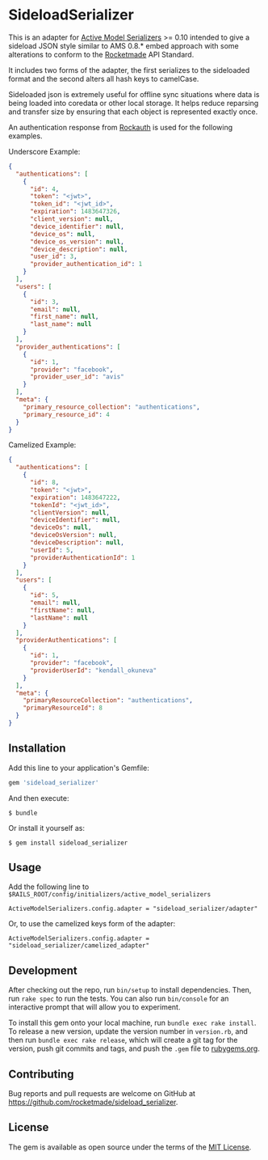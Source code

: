 # SideloadSerializer

This is an adapter for [Active Model Serializers](https://github.com/rails-api/active_model_serializers) >= 0.10 intended to give a sideload JSON style similar to AMS 0.8.* embed approach with some alterations to conform to the [Rocketmade](http://rocketmade.com) API Standard.

It includes two forms of the adapter, the first serializes to the sideloaded format and the second alters all hash keys to camelCase.

Sideloaded json is extremely useful for offline sync situations where data is being loaded into coredata or other local storage. It helps reduce reparsing and transfer size by ensuring that each object is represented exactly once.

An authentication response from [Rockauth](https://github.com/rocketmade/rockauth) is used for the following examples.

Underscore Example:

```json
{
  "authentications": [
    {
      "id": 4,
      "token": "<jwt>",
      "token_id": "<jwt_id>",
      "expiration": 1483647326,
      "client_version": null,
      "device_identifier": null,
      "device_os": null,
      "device_os_version": null,
      "device_description": null,
      "user_id": 3,
      "provider_authentication_id": 1
    }
  ],
  "users": [
    {
      "id": 3,
      "email": null,
      "first_name": null,
      "last_name": null
    }
  ],
  "provider_authentications": [
    {
      "id": 1,
      "provider": "facebook",
      "provider_user_id": "avis"
    }
  ],
  "meta": {
    "primary_resource_collection": "authentications",
    "primary_resource_id": 4
  }
}
```

Camelized Example:

```json
{
  "authentications": [
    {
      "id": 8,
      "token": "<jwt>",
      "expiration": 1483647222,
      "tokenId": "<jwt_id>",
      "clientVersion": null,
      "deviceIdentifier": null,
      "deviceOs": null,
      "deviceOsVersion": null,
      "deviceDescription": null,
      "userId": 5,
      "providerAuthenticationId": 1
    }
  ],
  "users": [
    {
      "id": 5,
      "email": null,
      "firstName": null,
      "lastName": null
    }
  ],
  "providerAuthentications": [
    {
      "id": 1,
      "provider": "facebook",
      "providerUserId": "kendall_okuneva"
    }
  ],
  "meta": {
    "primaryResourceCollection": "authentications",
    "primaryResourceId": 8
  }
}
```

## Installation

Add this line to your application's Gemfile:

```ruby
gem 'sideload_serializer'
```

And then execute:

    $ bundle

Or install it yourself as:

    $ gem install sideload_serializer

## Usage

Add the following line to `$RAILS_ROOT/config/initializers/active_model_serializers`

```
ActiveModelSerializers.config.adapter = "sideload_serializer/adapter"
```

Or, to use the camelized keys form of the adapter:

```
ActiveModelSerializers.config.adapter = "sideload_serializer/camelized_adapter"
```

## Development

After checking out the repo, run `bin/setup` to install dependencies. Then, run `rake spec` to run the tests. You can also run `bin/console` for an interactive prompt that will allow you to experiment.

To install this gem onto your local machine, run `bundle exec rake install`. To release a new version, update the version number in `version.rb`, and then run `bundle exec rake release`, which will create a git tag for the version, push git commits and tags, and push the `.gem` file to [rubygems.org](https://rubygems.org).

## Contributing

Bug reports and pull requests are welcome on GitHub at https://github.com/rocketmade/sideload_serializer.


## License

The gem is available as open source under the terms of the [MIT License](http://opensource.org/licenses/MIT).
